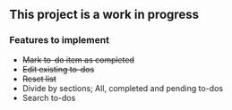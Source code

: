 ## This project is a work in progress

### Features to implement

- <strike>Mark to-do item as completed</strike>
- <strike>Edit existing to-dos</strike>
- <strike>Reset list</strike>
- Divide by sections; All, completed and pending to-dos
- Search to-dos